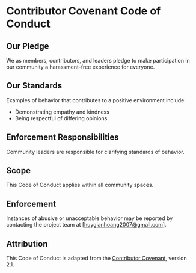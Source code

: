 # Contributor Covenant Code of Conduct

## Our Pledge
We as members, contributors, and leaders pledge to make participation in our
community a harassment-free experience for everyone.

## Our Standards
Examples of behavior that contributes to a positive environment include:
* Demonstrating empathy and kindness
* Being respectful of differing opinions

## Enforcement Responsibilities
Community leaders are responsible for clarifying standards of behavior.

## Scope
This Code of Conduct applies within all community spaces.

## Enforcement
Instances of abusive or unacceptable behavior may be reported by contacting
the project team at [huygianhoang2007@gmail.com].

## Attribution
This Code of Conduct is adapted from the [Contributor Covenant](https://www.contributor-covenant.org/), version 2.1.
